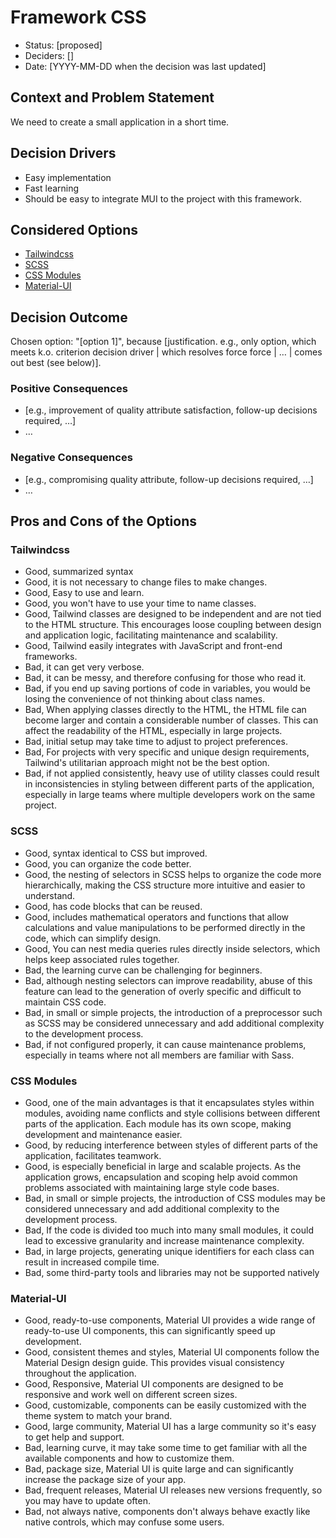 # Framework CSS

- Status: [proposed] <!-- optional -->
- Deciders: [] <!-- optional -->
- Date: [YYYY-MM-DD when the decision was last updated] <!-- optional. To customize the ordering without relying on Git creation dates and filenames -->

## Context and Problem Statement

We need to create a small application in a short time.

## Decision Drivers <!-- optional -->

- Easy implementation
- Fast learning
- Should be easy to integrate MUI to the project with this framework.

## Considered Options

- [Tailwindcss](https://tailwindcss.com/)
- [SCSS](https://sass-lang.com/)
- [CSS Modules](https://nextjs.org/docs/app/building-your-application/styling/css-modules/)
- [Material-UI](https://mui.com/)

## Decision Outcome

Chosen option: "[option 1]", because [justification. e.g., only option, which meets k.o. criterion decision driver | which resolves force force | … | comes out best (see below)].

### Positive Consequences <!-- optional -->

- [e.g., improvement of quality attribute satisfaction, follow-up decisions required, …]
- …

### Negative Consequences <!-- optional -->

- [e.g., compromising quality attribute, follow-up decisions required, …]
- …

## Pros and Cons of the Options <!-- optional -->

### Tailwindcss

- Good, summarized syntax
- Good, it is not necessary to change files to make changes.
- Good, Easy to use and learn.
- Good, you won't have to use your time to name classes.
- Good, Tailwind classes are designed to be independent and are not tied to the HTML structure. This encourages loose coupling between design and application logic, facilitating maintenance and scalability.
- Good, Tailwind easily integrates with JavaScript and front-end frameworks.
- Bad, it can get very verbose.
- Bad, it can be messy, and therefore confusing for those who read it.
- Bad, if you end up saving portions of code in variables, you would be losing the convenience of not thinking about class names.
- Bad, When applying classes directly to the HTML, the HTML file can become larger and contain a considerable number of classes. This can affect the readability of the HTML, especially in large projects.
- Bad, initial setup may take time to adjust to project preferences.
- Bad, For projects with very specific and unique design requirements, Tailwind's utilitarian approach might not be the best option.
- Bad, if not applied consistently, heavy use of utility classes could result in inconsistencies in styling between different parts of the application, especially in large teams where multiple developers work on the same project.

### SCSS

- Good, syntax identical to CSS but improved.
- Good, you can organize the code better.
- Good, the nesting of selectors in SCSS helps to organize the code more hierarchically, making the CSS structure more intuitive and easier to understand.
- Good, has code blocks that can be reused.
- Good, includes mathematical operators and functions that allow calculations and value manipulations to be performed directly in the code, which can simplify design.
- Good, You can nest media queries rules directly inside selectors, which helps keep associated rules together.
- Bad, the learning curve can be challenging for beginners.
- Bad, although nesting selectors can improve readability, abuse of this feature can lead to the generation of overly specific and difficult to maintain CSS code.
- Bad, in small or simple projects, the introduction of a preprocessor such as SCSS may be considered unnecessary and add additional complexity to the development process.
- Bad, if not configured properly, it can cause maintenance problems, especially in teams where not all members are familiar with Sass.

### CSS Modules

- Good, one of the main advantages is that it encapsulates styles within modules, avoiding name conflicts and style collisions between different parts of the application. Each module has its own scope, making development and maintenance easier.
- Good, by reducing interference between styles of different parts of the application, facilitates teamwork.
- Good, is especially beneficial in large and scalable projects. As the application grows, encapsulation and scoping help avoid common problems associated with maintaining large style code bases.
- Bad, in small or simple projects, the introduction of CSS modules may be considered unnecessary and add additional complexity to the development process.
- Bad, If the code is divided too much into many small modules, it could lead to excessive granularity and increase maintenance complexity.
- Bad, in large projects, generating unique identifiers for each class can result in increased compile time.
- Bad, some third-party tools and libraries may not be supported natively

### Material-UI

- Good, ready-to-use components, Material UI provides a wide range of ready-to-use UI components, this can significantly speed up development.
- Good, consistent themes and styles, Material UI components follow the Material Design design guide. This provides visual consistency throughout the application.
- Good, Responsive, Material UI components are designed to be responsive and work well on different screen sizes.
- Good, customizable, components can be easily customized with the theme system to match your brand.
- Good, large community, Material UI has a large community so it's easy to get help and support.
- Bad, learning curve, it may take some time to get familiar with all the available components and how to customize them.
- Bad, package size, Material UI is quite large and can significantly increase the package size of your app.
- Bad, frequent releases, Material UI releases new versions frequently, so you may have to update often.
- Bad, not always native, components don't always behave exactly like native controls, which may confuse some users.
